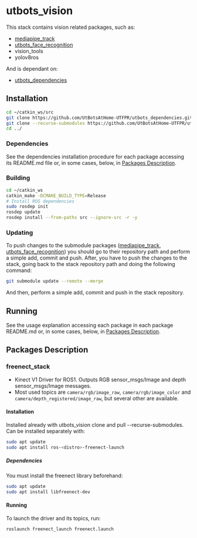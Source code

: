 # utbots_vision

This stack contains vision related packages, such as:

- [mediapipe_track](https://github.com/UtBotsAtHome-UTFPR/mediapipe_track)
- [utbots_face_recognition](https://github.com/UtBotsAtHome-UTFPR/utbots_face_recognition)
- vision_tools
- yolov8ros

And is dependant on:

- [utbots_dependencies](https://github.com/UtBotsAtHome-UTFPR/utbots_dependencies)

## Installation

```bash
cd ~/catkin_ws/src
git clone https://github.com/UtBotsAtHome-UTFPR/utbots_dependencies.git
git clone --recurse-submodules https://github.com/UtBotsAtHome-UTFPR/utbots_vision.git
cd ../
```

### Dependencies

See the dependencies installation procedure for each package accessing its README.md file or, in some cases, below, in [Packages Description](#packages-description).

### Building

```bash
cd ~/catkin_ws
catkin_make -DCMAKE_BUILD_TYPE=Release
# Install ROS dependencies
sudo rosdep init
rosdep update
rosdep install --from-paths src --ignore-src -r -y
```

### Updating

To push changes to the submodule packages ([mediapipe_track](https://github.com/UtBotsAtHome-UTFPR/mediapipe_track), [utbots_face_recognition](https://github.com/UtBotsAtHome-UTFPR/utbots_face_recognition)) you should go to their repository path and perform a simple add, commit and push. After, you have to push the changes to the stack, going back to the stack repository path and doing the following command:

```bash
git submodule update --remote --merge
```
And then, perform a simple add, commit and push in the stack repository.

## Running

See the usage explanation accessing each package in each package README.md or, in some cases, below, in [Packages Description](#packages-description).

## Packages Description

### freenect_stack
- Kinect V1 Driver for ROS1. Outputs RGB sensor_msgs/Image and depth sensor_msgs/Image messages.
- Most used topics are `camera/rgb/image_raw`, `camera/rgb/image_color` and `camera/depth_registered/image_raw`, but several other are available.

#### Installation

Installed already with utbots_vision clone and pull --recurse-submodules.
Can be installed separately with:

```bash
sudo apt update
sudo apt install ros-<distro>-freenect-launch
```

##### Dependencies

You must install the freenect library beforehand:

```bash
sudo apt update
sudo apt install libfreenect-dev
```

#### Running

To launch the driver and its topics, run:

```bash
roslaunch freenect_launch freenect.launch
```
